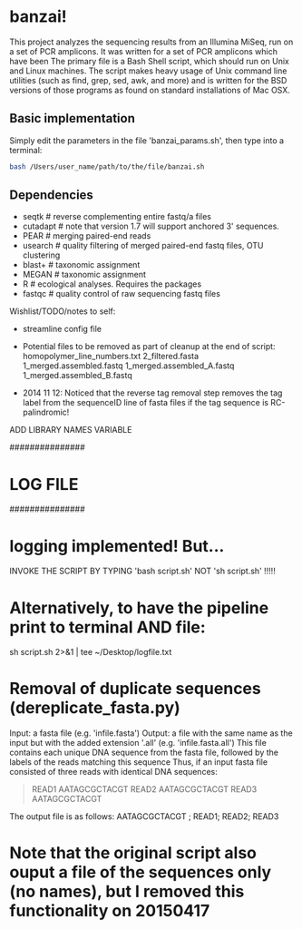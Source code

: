 # banzai! #

This project analyzes the sequencing results from an Illumina MiSeq, run on a set of PCR amplicons.
It was written for a set of PCR amplicons which have been
The primary file is a Bash Shell script, which should run on Unix and Linux machines. The script makes heavy usage of Unix command line utilities (such as find, grep, sed, awk, and more) and is written for the BSD versions of those programs as found on standard installations of Mac OSX.

## Basic implementation ##
Simply edit the parameters in the file 'banzai_params.sh', then type into a terminal:
```sh
bash /Users/user_name/path/to/the/file/banzai.sh
```


## Dependencies ##
* seqtk # reverse complementing entire fastq/a files
* cutadapt # note that version 1.7 will support anchored 3' sequences.
* PEAR # merging paired-end reads
* usearch # quality filtering of merged paired-end fastq files, OTU clustering
* blast+ # taxonomic assignment
* MEGAN # taxonomic assignment
* R # ecological analyses. Requires the packages
* fastqc # quality control of raw sequencing fastq files

Wishlist/TODO/notes to self:
- streamline config file

- Potential files to be removed as part of cleanup at the end of script:
homopolymer_line_numbers.txt
2_filtered.fasta
1_merged.assembled.fastq
1_merged.assembled_A.fastq
1_merged.assembled_B.fastq

- 2014 11 12: Noticed that the reverse tag removal step removes the tag label from the sequenceID line of fasta files if the tag sequence is RC-palindromic!

ADD LIBRARY NAMES VARIABLE

###############
# LOG FILE
###############
# logging implemented! But...

INVOKE THE SCRIPT BY TYPING 'bash script.sh' NOT 'sh script.sh' !!!!!


# Alternatively, to have the pipeline print to terminal AND file:
sh script.sh  2>&1 | tee ~/Desktop/logfile.txt



# Removal of duplicate sequences (dereplicate_fasta.py)
Input: a fasta file (e.g. 'infile.fasta')
Output: a file with the same name as the input but with the added extension '.all' (e.g. 'infile.fasta.all')
This file contains each unique DNA sequence from the fasta file, followed by the labels of the reads matching this sequence
Thus, if an input fasta file consisted of three reads with identical DNA sequences:
  >READ1
  AATAGCGCTACGT
  >READ2
  AATAGCGCTACGT
  >READ3
  AATAGCGCTACGT

The output file is as follows:
AATAGCGCTACGT ; READ1; READ2; READ3

# Note that the original script also ouput a file of the sequences only (no names), but I removed this functionality on 20150417
